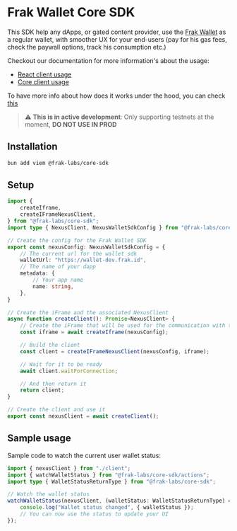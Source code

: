 # Frak Wallet Core SDK

This SDK help any dApps, or gated content provider, use the [Frak Wallet](https://wallet.frak.id/) as a regular wallet, with smoother UX for your end-users (pay for his gas fees, check the paywall options, track his consumption etc.)

Checkout our documentation for more information's about the usage:
 - [React client usage](https://docs.frak.id/wallet-sdk/how-to/client-react)
 - [Core client usage](https://docs.frak.id/wallet-sdk/how-to/client-core)

To have more info about how does it works under the hood, you can check [this](https://docs.frak.id/wallet-sdk/under-the-hood)

> :warning: **This is in active development**: Only supporting testnets at the moment, **DO NOT USE IN PROD**


## Installation

```bash
bun add viem @frak-labs/core-sdk
```

## Setup

```ts
import {
    createIframe,
    createIFrameNexusClient,
} from "@frak-labs/core-sdk";
import type { NexusClient, NexusWalletSdkConfig } from "@frak-labs/core-sdk";

// Create the config for the Frak Wallet SDK
export const nexusConfig: NexusWalletSdkConfig = {
    // The current url for the wallet sdk
    walletUrl: "https://wallet-dev.frak.id",
    // The name of your dapp
    metadata: {
        // Your app name
        name: string,
    },
}

// Create the iFrame and the associated NexusClient
async function createClient(): Promise<NexusClient> {
    // Create the iFrame that will be used for the communication with the nexus wallet
    const iframe = await createIframe(nexusConfig);

    // Build the client
    const client = createIFrameNexusClient(nexusConfig, iframe);

    // Wait for it to be ready
    await client.waitForConnection;

    // And then return it
    return client;
}

// Create the client and use it
export const nexusClient = await createClient();
```

## Sample usage

Sample code to watch the current user wallet status:

```ts
import { nexusClient } from "./client";
import { watchWalletStatus } from "@frak-labs/core-sdk/actions";
import type { WalletStatusReturnType } from "@frak-labs/core-sdk";

// Watch the wallet status
watchWalletStatus(nexusClient, (walletStatus: WalletStatusReturnType) => {
    console.log("Wallet status changed", { walletStatus });
    // You can now use the status to update your UI
});
```
